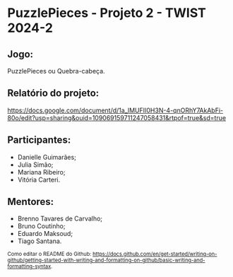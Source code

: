 # PuzzlePieces - Projeto 2 - TWIST 2024-2

## Jogo:

PuzzlePieces ou Quebra-cabeça.

## Relatório do projeto:
https://docs.google.com/document/d/1a_lMUFII0H3N-4-qnORhY7AkAbFi-80o/edit?usp=sharing&ouid=109069159711247058431&rtpof=true&sd=true

## Participantes:

- Danielle Guimarães;
- Julia Simão;
- Mariana Ribeiro;
- Vitória Carteri.

## Mentores:

- Brenno Tavares de Carvalho;
- Bruno Coutinho;
- Eduardo Maksoud;
- Tiago Santana.

<sub> Como editar o README do Github: https://docs.github.com/en/get-started/writing-on-github/getting-started-with-writing-and-formatting-on-github/basic-writing-and-formatting-syntax. </sub>
